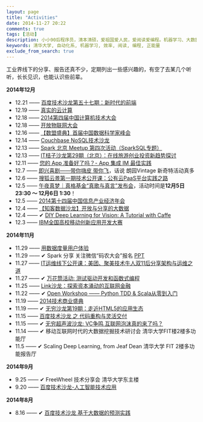 ```yaml
---
layout: page
title: "Activities"
date: 2014-11-27 20:22
comments: true
tags: [活动]
description: 小小90后程序员，清本清硕，爱祖国爱人民，爱阅读爱编程。机器学习、大数据处理是工作方向，关注个人效率提升等话题。本博客是为开拓个人知识分享渠道而开，也有助于加速知识积累的内化，欢迎拍砖捧场。
keywords: 清华大学, 自动化系, 机器学习, 效率, 阅读, 编程, 正能量
exclude_from_search: true
---
```


工业界线下的分享、报告还真不少，定期列出一些感兴趣的，有空了去某几个听听，长长见识，也能认识些前辈。

**2014年12月**

- 12.21 —— [百度技术沙龙第五十七期：新时代的前端](http://www.huodongxing.com/event/1258707248200)
- 12.19 —— [真实的云计算](http://www.huodongxing.com/event/1257701520000)
- 12.18 —— [2014第四届中国计算机技术大会](http://www.huodongxing.com/event/4253505195800)
- 12.18 —— [开放物联网大会](http://www.huodongxing.com/event/6258147179100)
- 12.16 —— [【数盟盛典】首届中国数据科学家峰会](http://www.huodongxing.com/event/9258009835300)
- 12.14 —— [Couchbase NoSQL技术沙龙](http://www.huodongxing.com/event/6257860025900)
- 12.13 —— [Spark 北京 Meetup 第四次活动（SparkSQL专题）](http://www.meetup.com/spark-user-beijing-Meetup/events/218888111/)
- 12.13 —— [IT桔子沙龙第29期（北京）：在线旅游创业投资新趋势探讨](http://www.huodongxing.com/event/2258729501900)
- 12.11 —— [您的 App 准备好了吗？- App 集成 IM 最佳实践](http://www.huodongxing.com/event/4258310574200)
- 12.7 —— [即兴喜剧——带你嗨皮 带你飞](http://www.huodongxing.com/event/9258867427800)，话说 朗园Vintage 新奇特活动真多
- 12.6 —— [搜狐云景第一期技术公开课：公有云PaaS平台实践之路](http://www.huodongxing.com/event/reg_submit?id=7255858320100)
- 12.5 —— [午夜真梦｜真格基金“真歌与真言”发布会](http://www.huodongxing.com/event/8258825208100)，活动时间是**12月5日 23:30 ～ 12月6日 1:30**！
- 12.5 —— [2014第十四届中国信息产业经济年会](http://www.huodongxing.com/event/9256111842000)
- 12.4 —— [【知客数据沙龙】开放与分享的大数据](http://www.huodongxing.com/event/1257998362900)
- 12.4 —— ✔︎ [DIY Deep Learning for Vision: A Tutorial with Caffe](https://attendee.gotowebinar.com/register/100000000064727422;jsessionid=abcz_yo_oCXn7b1BEtXNu)
- 12.3 —— [IBM全国高校移动创新应用开发大赛](http://www.huodongxing.com/event/4258857728900)

**2014年11月**

- 11.29 —— [用数据度量用户体验](http://club.alibabatech.org/salon_detail.htm?salonId=55)
- 11.29 —— ✔︎ Spark 分享 关注微信“码农大会”报名 [PPT](http://frank19900731.github.io/downloads/file/Unified%20Big%20Data%20Analytics%20Pipeline.pdf)
- 11.27 —— [IT运维线下公开课：美团、聚美技术牛人双11后分享架构与运维之道](http://www.huodongxing.com/event/7256700821900)
- 11.27 —— ✔︎ [万花筒活动: 测试驱动开发和函数式编程](http://together.iagile.me/activities/28)
- 11.25 —— [Link沙龙：探索资本涌动的互联网金融](http://www.huodongxing.com/event/1256139868800)
- 11.22 —— ✔︎ [Open Workshop —— Python TDD & Scala从零到入门](http://www.huodongxing.com/event/1256701125300)
- 11.19 —— [2014技术商业盛典](http://www.cxoworld.com.cn/ctbf2014/)
- 11.19 —— ✔︎ [无穷沙龙第19期：走近HTML5的应用生态](http://www.huodongxing.com/event/4255809905900)
- 11.15 —— [百度技术沙龙 之 代码重构与灵活交付](http://www.infoq.com/cn/zones/baidu-salon/content-56.html)
- 11.15 —— ✔︎ [无穷超声波沙龙: VC争鸣 互联网泡沫真的来了吗？](http://www.huodongxing.com/event/7255576782200)
- 11.14 —— ✔︎ 移动互联网时代的大数据挖掘技术研讨会 清华大学FIT楼2楼多功能厅
- 11.5 —— ✔︎ Scaling Deep Learning, from Jeaf Dean  清华大学 FIT 2楼多功能报告厅

**2014年9月**

- 9.25 —— ✔︎ FreeWheel 技术分享会 清华大学东主楼
- 9.20 —— [百度技术沙龙-人工智能技术应用](http://www.infoq.com/cn/zones/baidu-salon/content-54.html)

**2014年8月**

- 8.16 —— ✔︎ [百度技术沙龙 基于大数据的预测实践](http://www.infoq.com/cn/zones/baidu-salon/content-53.html)